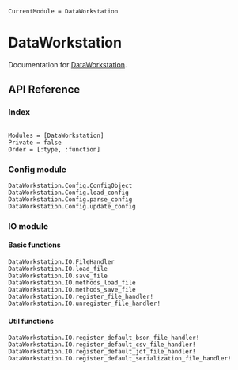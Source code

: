 ```@meta
CurrentModule = DataWorkstation
```

# DataWorkstation

Documentation for [DataWorkstation](https://github.com/leferrad/DataWorkstation.jl).

## API Reference

### Index
```@index
```

```@autodocs
Modules = [DataWorkstation]
Private = false
Order = [:type, :function]
```

### Config module
```@docs
DataWorkstation.Config.ConfigObject
DataWorkstation.Config.load_config
DataWorkstation.Config.parse_config
DataWorkstation.Config.update_config
```

### IO module

#### Basic functions
```@docs
DataWorkstation.IO.FileHandler
DataWorkstation.IO.load_file
DataWorkstation.IO.save_file
DataWorkstation.IO.methods_load_file
DataWorkstation.IO.methods_save_file
DataWorkstation.IO.register_file_handler!
DataWorkstation.IO.unregister_file_handler!
```

#### Util functions
```@docs
DataWorkstation.IO.register_default_bson_file_handler!
DataWorkstation.IO.register_default_csv_file_handler!
DataWorkstation.IO.register_default_jdf_file_handler!
DataWorkstation.IO.register_default_serialization_file_handler!
```